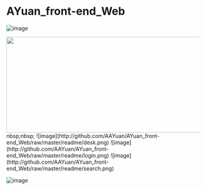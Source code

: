 # AYuan_front-end_Web

![image](http://github.com/AAYuan/AYuan_front-end_Web/raw/master/readme/pets.png)

<img src="https://github.com/AAYuan/AYuan_front-end_Web/blob/master/readme/all.gif" width="600" height="250" />
nbsp;nbsp;
![image](http://github.com/AAYuan/AYuan_front-end_Web/raw/master/readme/desk.png)
![image](http://github.com/AAYuan/AYuan_front-end_Web/raw/master/readme/login.png)
![image](http://github.com/AAYuan/AYuan_front-end_Web/raw/master/readme/search.png)

![image](https://github.com/AAYuan/AYuan_front-end_Web/raw/master/readme/pets.png)
